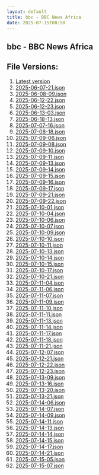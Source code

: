 ```yaml
---
layout: default
title: bbc - BBC News Africa
date: 2025-07-15T08:58
---
```


## bbc - BBC News Africa

<div id="data-chart"></div>
<div id="data-table"></div>
<script>
document.addEventListener('DOMContentLoaded', function(){
  document.getElementById('data-table').textContent = 'This source isn't supported for tables yet.';
});
</script>

## File Versions:
1. [Latest version](./latest.json)
2. [2025-06-07-21.json](./2025-06-07-21.json)
3. [2025-06-08-09.json](./2025-06-08-09.json)
4. [2025-06-12-22.json](./2025-06-12-22.json)
5. [2025-06-12-23.json](./2025-06-12-23.json)
6. [2025-06-13-03.json](./2025-06-13-03.json)
7. [2025-06-18-13.json](./2025-06-18-13.json)
8. [2025-07-07-16.json](./2025-07-07-16.json)
9. [2025-07-08-18.json](./2025-07-08-18.json)
10. [2025-07-09-06.json](./2025-07-09-06.json)
11. [2025-07-09-08.json](./2025-07-09-08.json)
12. [2025-07-09-10.json](./2025-07-09-10.json)
13. [2025-07-09-11.json](./2025-07-09-11.json)
14. [2025-07-09-13.json](./2025-07-09-13.json)
15. [2025-07-09-14.json](./2025-07-09-14.json)
16. [2025-07-09-15.json](./2025-07-09-15.json)
17. [2025-07-09-16.json](./2025-07-09-16.json)
18. [2025-07-09-17.json](./2025-07-09-17.json)
19. [2025-07-09-21.json](./2025-07-09-21.json)
20. [2025-07-09-22.json](./2025-07-09-22.json)
21. [2025-07-10-01.json](./2025-07-10-01.json)
22. [2025-07-10-04.json](./2025-07-10-04.json)
23. [2025-07-10-06.json](./2025-07-10-06.json)
24. [2025-07-10-07.json](./2025-07-10-07.json)
25. [2025-07-10-09.json](./2025-07-10-09.json)
26. [2025-07-10-10.json](./2025-07-10-10.json)
27. [2025-07-10-11.json](./2025-07-10-11.json)
28. [2025-07-10-13.json](./2025-07-10-13.json)
29. [2025-07-10-14.json](./2025-07-10-14.json)
30. [2025-07-10-15.json](./2025-07-10-15.json)
31. [2025-07-10-17.json](./2025-07-10-17.json)
32. [2025-07-10-21.json](./2025-07-10-21.json)
33. [2025-07-11-04.json](./2025-07-11-04.json)
34. [2025-07-11-06.json](./2025-07-11-06.json)
35. [2025-07-11-07.json](./2025-07-11-07.json)
36. [2025-07-11-09.json](./2025-07-11-09.json)
37. [2025-07-11-10.json](./2025-07-11-10.json)
38. [2025-07-11-11.json](./2025-07-11-11.json)
39. [2025-07-11-13.json](./2025-07-11-13.json)
40. [2025-07-11-14.json](./2025-07-11-14.json)
41. [2025-07-11-17.json](./2025-07-11-17.json)
42. [2025-07-11-18.json](./2025-07-11-18.json)
43. [2025-07-11-21.json](./2025-07-11-21.json)
44. [2025-07-12-07.json](./2025-07-12-07.json)
45. [2025-07-12-21.json](./2025-07-12-21.json)
46. [2025-07-12-22.json](./2025-07-12-22.json)
47. [2025-07-12-23.json](./2025-07-12-23.json)
48. [2025-07-13-09.json](./2025-07-13-09.json)
49. [2025-07-13-16.json](./2025-07-13-16.json)
50. [2025-07-13-20.json](./2025-07-13-20.json)
51. [2025-07-13-21.json](./2025-07-13-21.json)
52. [2025-07-14-06.json](./2025-07-14-06.json)
53. [2025-07-14-07.json](./2025-07-14-07.json)
54. [2025-07-14-09.json](./2025-07-14-09.json)
55. [2025-07-14-11.json](./2025-07-14-11.json)
56. [2025-07-14-13.json](./2025-07-14-13.json)
57. [2025-07-14-14.json](./2025-07-14-14.json)
58. [2025-07-14-15.json](./2025-07-14-15.json)
59. [2025-07-14-17.json](./2025-07-14-17.json)
60. [2025-07-14-21.json](./2025-07-14-21.json)
61. [2025-07-15-05.json](./2025-07-15-05.json)
62. [2025-07-15-07.json](./2025-07-15-07.json)
